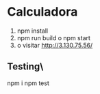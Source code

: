 # Calculadora
1. npm install
2. npm run build o npm start
3.  o visitar  http://3.130.75.56/
## Testing\
npm i
npm test
